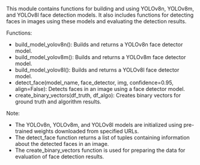 This module contains functions for building and using YOLOv8n, YOLOv8m, and YOLOv8l face detection models.
It also includes functions for detecting faces in images using these models and evaluating the detection results.

Functions:
- build_model_yolov8n(): Builds and returns a YOLOv8n face detector model.
- build_model_yolov8m(): Builds and returns a YOLOv8m face detector model.
- build_model_yolov8l(): Builds and returns a YOLOv8l face detector model.
- detect_face(model_name, face_detector, img, confidence=0.95, align=False): Detects faces in an image using a face detector model.
- create_binary_vectors(df_truth, df_algo): Creates binary vectors for ground truth and algorithm results.

Note:
- The YOLOv8n, YOLOv8m, and YOLOv8l models are initialized using pre-trained weights downloaded from specified URLs.
- The detect_face function returns a list of tuples containing information about the detected faces in an image.
- The create_binary_vectors function is used for preparing the data for evaluation of face detection results.